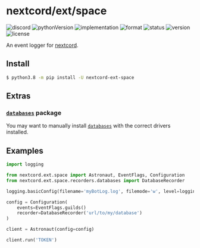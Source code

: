 # nextcord/ext/space

![discord](https://img.shields.io/discord/772708529744248842?color=red&label=discord&style=flat-square)
![pythonVersion](https://img.shields.io/pypi/pyversions/nextcord-ext-space)
![implementation](https://img.shields.io/pypi/implementation/nextcord-ext-space)
![format](https://img.shields.io/pypi/format/nextcord-ext-space)
![status](https://img.shields.io/pypi/status/nextcord-ext-space)
![version](https://img.shields.io/pypi/v/nextcord-ext-space)
![license](https://img.shields.io/github/license/japandotorg/nextcord-ext-space)

An event logger for [nextcord](https://github.com/nextcord/nextcord).

## Install
```sh
$ python3.8 -m pip install -U nextcord-ext-space
```

## Extras

### [`databases`](https://github.com/encode/databases) package

You may want to manually install [`databases`](https://github.com/encode/databases) with the correct drivers installed.

## Examples

```py
import logging

from nextcord.ext.space import Astronaut, EventFlags, Configuration
from nextcord.ext.space.recorders.databases import DatabaseRecorder

logging.basicConfig(filename='myBotLog.log', filemode='w', level=logging.DEBUG)

config = Configuration(
    events=EventFlags.guilds()
    recorder=DatabaseRecorder('url/to/my/database')
)

client = Astronaut(config=config)

client.run('TOKEN')
```